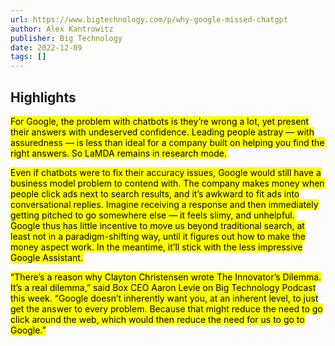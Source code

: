 ```yaml
---
url: https://www.bigtechnology.com/p/why-google-missed-chatgpt
author: Alex Kantrowitz
publisher: Big Technology
date: 2022-12-09
tags: []
---
```


## Highlights
<mark>For Google, the problem with chatbots is they’re wrong a lot, yet present their answers with undeserved confidence. Leading people astray — with assuredness — is less than ideal for a company built on helping you find the right answers. So LaMDA remains in research mode.</mark>

<mark>Even if chatbots were to fix their accuracy issues, Google would still have a business model problem to contend with. The company makes money when people click ads next to search results, and it’s awkward to fit ads into conversational replies. Imagine receiving a response and then immediately getting pitched to go somewhere else — it feels slimy, and unhelpful. Google thus has little incentive to move us beyond traditional search, at least not in a paradigm-shifting way, until it figures out how to make the money aspect work. In the meantime, it’ll stick with the less impressive Google Assistant.</mark>

<mark>“There’s a reason why Clayton Christensen wrote The Innovator’s Dilemma. It’s a real dilemma,” said Box CEO Aaron Levie on Big Technology Podcast this week. “Google doesn’t inherently want you, at an inherent level, to just get the answer to every problem. Because that might reduce the need to go click around the web, which would then reduce the need for us to go to Google.”</mark>

